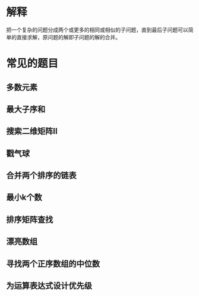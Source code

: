 # 解释
把一个复杂的问题分成两个或更多的相同或相似的子问题，直到最后子问题可以简单的直接求解，原问题的解即子问题的解的合并。

# 常见的题目
## 多数元素
## 最大子序和
## 搜索二维矩阵II
## 戳气球
## 合并两个排序的链表
## 最小k个数
## 排序矩阵查找
## 漂亮数组
## 寻找两个正序数组的中位数
## 为运算表达式设计优先级
